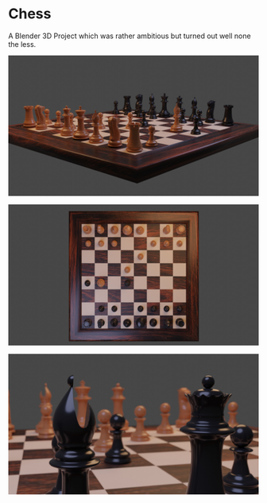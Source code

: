 
# Chess
A Blender 3D Project which was rather ambitious but turned out well none the less.

![Chess](1.jpeg "Chess")

![Chess](2.jpeg "Chess")

![Chess](3.jpeg "Chess")
